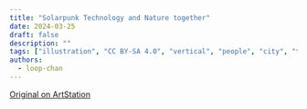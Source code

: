 ```yaml
---
title: "Solarpunk Technology and Nature together"
date: 2024-03-25
draft: false
description: ""
tags: ["illustration", "CC BY-SA 4.0", "vertical", "people", "city", "transport", "tram" ]
authors:
  - loop-chan
---
```


[Original on ArtStation](https://www.artstation.com/artwork/0l5BwV)
